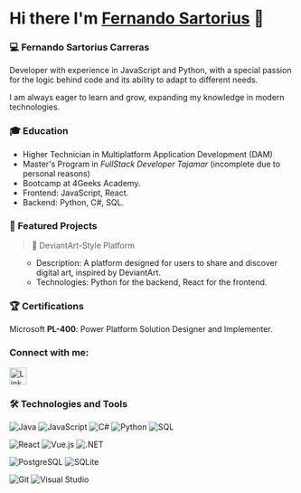 # Hi there I'm [Fernando Sartorius](https://github.com/Sartorius11) 👋 

### 💻 Fernando Sartorius Carreras
Developer with experience in JavaScript and Python, with a special passion for the logic behind code and its ability to adapt to different needs.

I am always eager to learn and grow, expanding my knowledge in modern technologies.

### 🎓 Education
* Higher Technician in Multiplatform Application Development (DAM)
* Master's Program in *FullStack Developer Tajamar* (incomplete due to personal reasons)
* Bootcamp at 4Geeks Academy.
* Frontend: JavaScript, React.
* Backend: Python, C#, SQL.

### 🚀 Featured Projects
> 📁 DeviantArt-Style Platform
<ul>
  <ul>
  <li>
    Description: A platform designed for users to share and discover digital art, inspired by DeviantArt.
  </li>
  <li> Technologies: Python for the backend, React for the frontend.
  </li>
  </ul>
</ul> 

### 🏆 Certifications
 Microsoft **PL-400**: Power Platform Solution Designer and Implementer.

### Connect with me:
<a href="https://www.linkedin.com/in/fernando-sartorius-carreras/" target="_blank">
  <img src="https://raw.githubusercontent.com/rahuldkjain/github-profile-readme-generator/master/src/images/icons/Social/linked-in-alt.svg" alt="LinkedIn" width="30"/>
</a>




### 🛠️ Technologies and Tools  
![Java](https://img.shields.io/badge/-Java-007396?logo=java&logoColor=white&style=flat-square)
![JavaScript](https://img.shields.io/badge/-JavaScript-F7DF1E?logo=javascript&logoColor=black&style=flat-square)
![C#](https://img.shields.io/badge/-C%23-239120?logo=c-sharp&logoColor=white&style=flat-square)
![Python](https://img.shields.io/badge/-Python-3776AB?logo=python&logoColor=white&style=flat-square)
![SQL](https://img.shields.io/badge/-SQL-4479A1?logo=MySQL&logoColor=white&style=flat-square)

![React](https://img.shields.io/badge/-React-61DAFB?logo=react&logoColor=white&style=flat-square)
![Vue.js](https://img.shields.io/badge/-Vue.js-4FC08D?logo=vue.js&logoColor=white&style=flat-square)
![.NET](https://img.shields.io/badge/-.NET-512BD4?logo=dotnet&logoColor=white&style=flat-square)

![PostgreSQL](https://img.shields.io/badge/-PostgreSQL-336791?logo=postgresql&logoColor=white&style=flat-square)
![SQLite](https://img.shields.io/badge/-SQLite-003B57?logo=sqlite&logoColor=white&style=flat-square)

![Git](https://img.shields.io/badge/-Git-F05032?logo=git&logoColor=white&style=flat-square)
![Visual Studio](https://img.shields.io/badge/-Visual%20Studio-5C2D91?logo=visual-studio&logoColor=white&style=flat-square)














